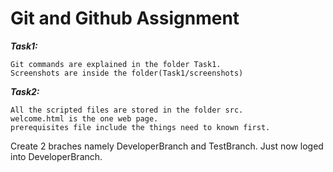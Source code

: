 # Git and Github Assignment

***Task1:***
```
Git commands are explained in the folder Task1.
Screenshots are inside the folder(Task1/screenshots)
```

***Task2:***
```
All the scripted files are stored in the folder src.
welcome.html is the one web page.
prerequisites file include the things need to known first.
```
Create 2 braches namely DeveloperBranch and TestBranch.
Just now loged into DeveloperBranch.